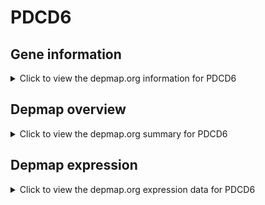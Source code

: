 <h1>PDCD6</h1>

<h2>Gene information</h2>
<details>
  <summary>Click to view the depmap.org information for PDCD6</summary>
  <iframe src="https://depmap.org/portal/gene/PDCD6?tab=about" style="border:none;width:100%;height:800px"></iframe>
</details>

<h2>Depmap overview</h2>
<details>
  <summary>Click to view the depmap.org summary for PDCD6</summary>
  <iframe src="https://depmap.org/portal/gene/PDCD6?tab=overview" style="border:none;width:100%;height:800px"></iframe>
</details>

<h2>Depmap expression</h2>
<details>
  <summary>Click to view the depmap.org expression data for PDCD6</summary>
  <iframe src="https://depmap.org/portal/gene/PDCD6?tab=characterization" style="border:none;width:100%;height:800px"></iframe>
</details>


<!--
<h2>Reactome Pathway diagram</h2>
<details>
  <summary>Click to view Reactome pathway for PDCD6</summary>
  PNAME
</details>
-->


